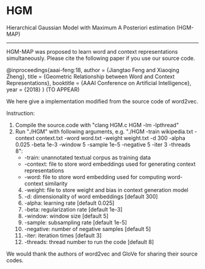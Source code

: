 # HGM

Hierarchical Gaussian Model with Maximum A Posteriori estimation (HGM-MAP) 
________________________________________________________________________________

HGM-MAP was proposed to learn word and context representations simultaneously. Please cite the following paper if you use our source code.

@inproceedings{aaai-feng:18,
	author = {Jiangtao Feng and Xiaoqing Zheng},
	title = {Geometric Relationship between Word and Context Representations},
	booktitle = {AAAI Conference on Artificial Intelligence},
	year = {2018}
}
(TO APPEAR)

We here give a implementation modified from the source code of word2vec.

Instruction:
1. Compile the source.code with "clang HGM.c HGM -lm -lpthread"
2. Run "./HGM" with following arguments, e.g. "./HGM -train wikipedia.txt -context context.txt -word word.txt -weight weight.txt -d 300 -alpha 0.025 -beta 1e-3 -window 5 -sample 1e-5 -negative 5 -iter 3 -threads 8":
	- -train: unannotated textual corpus as training data
	- -context: file to store word embeddings used for generating context representations
	- -word: file to store word embedding used for computing word-context similarity
	4) -weight: file to store weight and bias in context generation model  
	5) -d: dimensionality of word embeddings [default 300]
	6) -alpha: learning rate [default 0.025]
	7) -beta: regularization rate [default 1e-3]
	8) -window: window size [default 5]
	9) -sample: subsampling rate [default 1e-5]
	10) -negative: number of negative samples [default 5]
	11) -iter: iteration times [default 3]
	12) -threads: thread number to run the code [default 8]

We would thank the authors of word2vec and GloVe for sharing their source codes.
